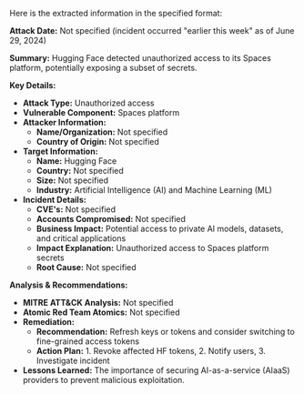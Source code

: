 Here is the extracted information in the specified format:

**Attack Date:** Not specified (incident occurred "earlier this week" as of June 29, 2024)

**Summary:** Hugging Face detected unauthorized access to its Spaces platform, potentially exposing a subset of secrets.

**Key Details:**

* **Attack Type:** Unauthorized access
* **Vulnerable Component:** Spaces platform
* **Attacker Information:**
	+ **Name/Organization:** Not specified
	+ **Country of Origin:** Not specified
* **Target Information:**
	+ **Name:** Hugging Face
	+ **Country:** Not specified
	+ **Size:** Not specified
	+ **Industry:** Artificial Intelligence (AI) and Machine Learning (ML)
* **Incident Details:**
	+ **CVE's:** Not specified
	+ **Accounts Compromised:** Not specified
	+ **Business Impact:** Potential access to private AI models, datasets, and critical applications
	+ **Impact Explanation:** Unauthorized access to Spaces platform secrets
	+ **Root Cause:** Not specified

**Analysis & Recommendations:**

* **MITRE ATT&CK Analysis:** Not specified
* **Atomic Red Team Atomics:** Not specified
* **Remediation:**
	+ **Recommendation:** Refresh keys or tokens and consider switching to fine-grained access tokens
	+ **Action Plan:** 1. Revoke affected HF tokens, 2. Notify users, 3. Investigate incident
* **Lessons Learned:** The importance of securing AI-as-a-service (AIaaS) providers to prevent malicious exploitation.

